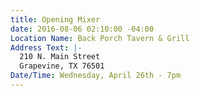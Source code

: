 ```yaml
---
title: Opening Mixer
date: 2016-08-06 02:10:00 -04:00
Location Name: Back Porch Tavern & Grill
Address Text: |-
  210 N. Main Street
  Grapevine, TX 76501
Date/Time: Wednesday, April 26th - 7pm
---
```



